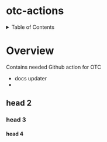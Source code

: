 # otc-actions

<!-- OTC-HEADER-START -->

<!-- OTC-HEADER-END -->

<!-- START doctoc generated TOC please keep comment here to allow auto update -->

<!-- DON'T EDIT THIS SECTION, INSTEAD RE-RUN doctoc TO UPDATE -->

<details>
<summary>Table of Contents</summary>

-   [Overview](#overview)
    -   [head 2](#head-2)
        -   [head 3](#head-3)
            -   [head 4](#head-4)

</details>
<!-- END doctoc generated TOC please keep comment here to allow auto update -->

# Overview

Contains needed Github action for OTC

-   docs updater
-   

## head 2

### head 3

#### head 4

<!-- OTC-HEADER -->

<!-- OTC-HEADER -->
